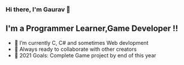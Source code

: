 ### Hi there, I'm Gaurav 👋 

## I'm a Programmer Learner,Game Developer !!

- 🌱 I’m currently C, C# and sometimes Web devlopment
- 👯 Always ready to collaborate with other creators 
- 🥅 2021 Goals: Complete Game project by end of this year
